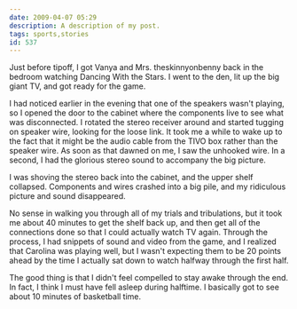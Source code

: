 ```yaml
---
date: 2009-04-07 05:29
description: A description of my post.
tags: sports,stories
id: 537
---
```

Just before tipoff, I got Vanya and Mrs. theskinnyonbenny back in the bedroom watching Dancing With the Stars.  I went to the den, lit up the big giant TV, and got ready for the game.

I had noticed earlier in the evening that one of the speakers wasn't playing, so I opened the door to the cabinet where the components live to see what was disconnected.  I rotated the stereo receiver around and started tugging on speaker wire, looking for the loose link.  It took me a while to wake up to the fact that it might be the audio cable from the TIVO box rather than the speaker wire.  As soon as that dawned on me, I saw the unhooked wire.  In a second, I had the glorious stereo sound to accompany the big picture.
<!--more-->
I was shoving the stereo back into the cabinet, and the upper shelf collapsed.  Components and wires crashed into a big pile, and my ridiculous picture and sound disappeared.

No sense in walking you through all of my trials and tribulations, but it took me about 40 minutes to get the shelf back up, and then get all of the connections done so that I could actually watch TV again.  Through the process, I had snippets of sound and video from the game, and I realized that Carolina was playing well, but I wasn't expecting them to be 20 points ahead by the time I actually sat down to watch halfway through the first half.

The good thing is that I didn't feel compelled to stay awake through the end.  In fact, I think I must have fell asleep during halftime.  I basically got to see about 10 minutes of basketball time.

